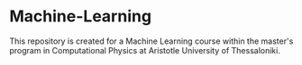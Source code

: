 # Machine-Learning
This repository is created for a Machine Learning course within the master's program in Computational Physics at Aristotle University of Thessaloniki.
